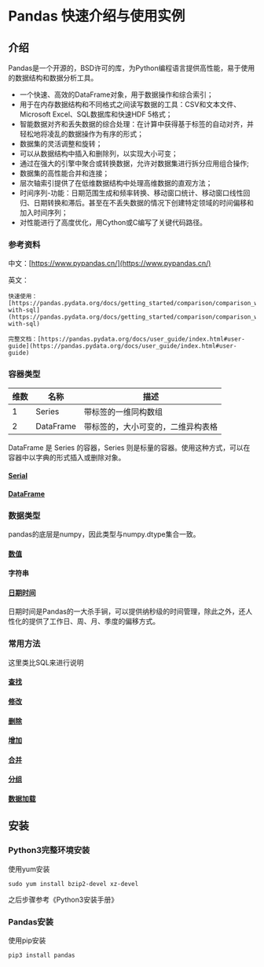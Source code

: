 # Pandas 快速介绍与使用实例

## 介绍

Pandas是一个开源的，BSD许可的库，为Python编程语言提供高性能，易于使用的数据结构和数据分析工具。

- 一个快速、高效的DataFrame对象，用于数据操作和综合索引；
- 用于在内存数据结构和不同格式之间读写数据的工具：CSV和文本文件、Microsoft Excel、SQL数据库和快速HDF 5格式；
- 智能数据对齐和丢失数据的综合处理：在计算中获得基于标签的自动对齐，并轻松地将凌乱的数据操作为有序的形式；
- 数据集的灵活调整和旋转；
- 可以从数据结构中插入和删除列，以实现大小可变；
- 通过在强大的引擎中聚合或转换数据，允许对数据集进行拆分应用组合操作;
- 数据集的高性能合并和连接；
- 层次轴索引提供了在低维数据结构中处理高维数据的直观方法；
- 时间序列-功能：日期范围生成和频率转换、移动窗口统计、移动窗口线性回归、日期转换和滞后。甚至在不丢失数据的情况下创建特定领域的时间偏移和加入时间序列；
- 对性能进行了高度优化，用Cython或C编写了关键代码路径。

### 参考资料

中文：[https://www.pypandas.cn/](https://www.pypandas.cn/)

英文：

    快速使用：[https://pandas.pydata.org/docs/getting_started/comparison/comparison_with_sql.html#compare-with-sql](https://pandas.pydata.org/docs/getting_started/comparison/comparison_with_sql.html#compare-with-sql)

    完整文档：[https://pandas.pydata.org/docs/user_guide/index.html#user-guide](https://pandas.pydata.org/docs/user_guide/index.html#user-guide)

### 容器类型

| 维数 | 名称      | 描述                               |
| ---- | --------- | ---------------------------------- |
| 1    | Series    | 带标签的一维同构数组               |
| 2    | DataFrame | 带标签的，大小可变的，二维异构表格 |

DataFrame 是 Series 的容器，Series 则是标量的容器。使用这种方式，可以在容器中以字典的形式插入或删除对象。

#### [Serial](chapter.container/Serial)

#### [DataFrame](chapter.container/DataFrame)

### 数据类型

pandas的底层是numpy，因此类型与numpy.dtype集合一致。

#### [数值](chapter.dtypes/number)

#### 字符串

#### [日期时间](chapter.dtypes/datetime)

日期时间是Pandas的一大杀手锏，可以提供纳秒级的时间管理，除此之外，还人性化的提供了工作日、周、月、季度的偏移方式。

### 常用方法

这里类比SQL来进行说明

#### [查找](chapter.common_use/select)

#### [修改](chapter.common_use/update)

#### [删除](chapter.common_use/delete)

#### [增加](chapter.common_use/insert)

#### [合并](chapter.common_use/merge)

#### [分组](chapter.common_use/groupby)

#### [数据加载](chapter.common_use/load_data)

## 安装

### Python3完整环境安装

使用yum安装

```shell
sudo yum install bzip2-devel xz-devel
```

之后步骤参考《Python3安装手册》

### Pandas安装

使用pip安装

```shell
pip3 install pandas
```
